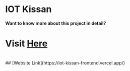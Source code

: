 # IOT Kissan
<b>Want to know more about this project in detail?</b><br>
# Visit [Here](https://drive.google.com/file/d/1NGlXHttykOF_v96Qw_gVaLgw2tXd5Q_T/view?usp=sharing)<br>
<br>
## [Website Link](https://iot-kissan-frontend.vercel.app/)
